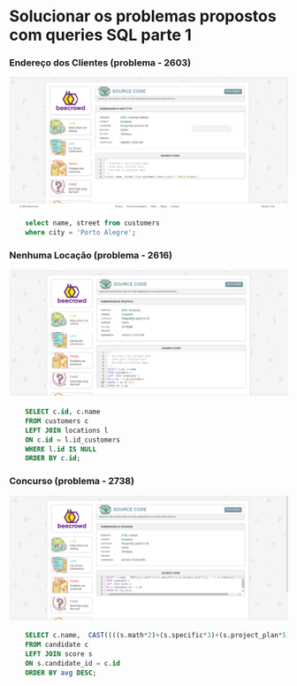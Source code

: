 # Solucionar os problemas propostos com queries SQL parte 1

### Endereço dos Clientes (problema - 2603)

![Print do desafio](prints/problema-2603.png)
```SQL
    select name, street from customers 
    where city = 'Porto Alegre';
```
### Nenhuma Locação (problema - 2616)

![Print do desafio](prints/problema-2616.png)
```SQL
    SELECT c.id, c.name
    FROM customers c
    LEFT JOIN locations l
    ON c.id = l.id_customers
    WHERE l.id IS NULL
    ORDER BY c.id;
```

### Concurso (problema - 2738)

![Print do desafio](prints/problema-2738.png)
```SQL
    SELECT c.name,  CAST((((s.math*2)+(s.specific*3)+(s.project_plan*5))) / 10 as numeric(15,2)) as avg
    FROM candidate c
    LEFT JOIN score s
    ON s.candidate_id = c.id
    ORDER BY avg DESC;
```